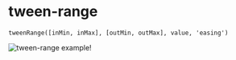 # tween-range

`tweenRange([inMin, inMax], [outMin, outMax], value, 'easing')`

![tween-range example!](https://github.com/mystrdat/tween-range/raw/master/examples/example.gif)
